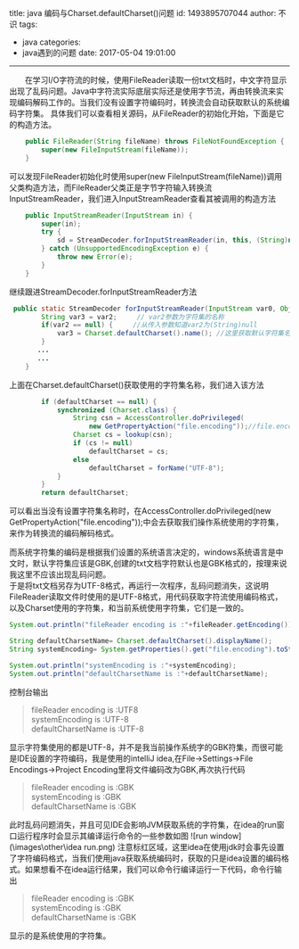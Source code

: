 title: java 编码与Charset.defaultCharset()问题
id: 1493895707044
author: 不识
tags:
  - java
categories:
  - java遇到的问题
date: 2017-05-04 19:01:00
---


　　在学习I/O字符流的时候，使用FileReader读取一份txt文档时，中文字符显示出现了乱码问题。Java中字符流实际底层实际还是使用字节流，再由转换流来实现编码解码工作的。当我们没有设置字符编码时，转换流会自动获取默认的系统编码字符集。
具体我们可以查看相关源码，从FileReader的初始化开始，下面是它的构造方法。
```java
    public FileReader(String fileName) throws FileNotFoundException {
        super(new FileInputStream(fileName));
    }
```
<!-- more -->

可以发现FileReader初始化时使用super(new FileInputStream(fileName))调用父类构造方法，而FileReader父类正是字节字符输入转换流InputStreamReader，我们进入InputStreamReader查看其被调用的构造方法
```java
    public InputStreamReader(InputStream in) {
        super(in);
        try {
            sd = StreamDecoder.forInputStreamReader(in, this, (String)null); // 编码是在这里进行设置，最后一个参数指定字符集，但这里传入了一个null
        } catch (UnsupportedEncodingException e) {
            throw new Error(e);
        }
    }
```
继续跟进StreamDecoder.forInputStreamReader方法
```java
 public static StreamDecoder forInputStreamReader(InputStream var0, Object var1, String var2) throws UnsupportedEncodingException {
        String var3 = var2;     // var2参数为字符集的名称
        if(var2 == null) {     //从传入参数知道var2为(String)null
            var3 = Charset.defaultCharset().name(); //这里获取默认字符集名称
        }
       ...
       ...
    }
```
上面在Charset.defaultCharset()获取使用的字符集名称，我们进入该方法

```java
        if (defaultCharset == null) {
            synchronized (Charset.class) {
                String csn = AccessController.doPrivileged(
                    new GetPropertyAction("file.encoding"));//file.encoding正是系统文件字符集的配置名称啦
                Charset cs = lookup(csn);
                if (cs != null)
                    defaultCharset = cs;
                else
                    defaultCharset = forName("UTF-8");
            }
        }
        return defaultCharset;
```
可以看出当没有设置字符集名称时，在AccessController.doPrivileged(new GetPropertyAction("file.encoding"));中会去获取我们操作系统使用的字符集，来作为转换流的编码解码格式。

而系统字符集的编码是根据我们设置的系统语言决定的，windows系统语言是中文时，默认字符集应该是GBK,创建的txt文档字符默认也是GBK格式的，按理来说我这里不应该出现乱码问题。    
于是将txt文档另存为UTF-8格式，再运行一次程序，乱码问题消失，这说明FileReader读取文件时使用的是UTF-8格式，用代码获取字符流使用编码格式，以及Charset使用的字符集，和当前系统使用字符集，它们是一致的。
```java
System.out.println("fileReader encoding is :"+fileReader.getEncoding());

String defaultCharsetName= Charset.defaultCharset().displayName();
String systemEncoding= System.getProperties().get("file.encoding").toString();

System.out.println("systemEncoding is :"+systemEncoding);
System.out.println("defaultCharsetName is :"+defaultCharsetName);

```
控制台输出
>fileReader encoding is :UTF8  
>systemEncoding is :UTF-8  
>defaultCharsetName is :UTF-8  

显示字符集使用的都是UTF-8，并不是我当前操作系统字的GBK符集，而很可能是IDE设置的字符编码，我是使用的intelliJ idea,在File→Settings→File Encodings→Project Encoding里将文件编码改为GBK,再次执行代码
>fileReader encoding is :GBK   
>systemEncoding is :GBK   
>defaultCharsetName is :GBK  

此时乱码问题消失，并且可见IDE会影响JVM获取系统的字符集，在idea的run窗口运行程序时会显示其编译运行命令的一些参数如图
![run window](\images\other\idea run.png)
注意标红区域，这里idea在使用jdk时会事先设置了字符编码格式，当我们使用java获取系统编码时，获取的只是idea设置的编码格式。如果想看不在idea运行结果，我们可以命令行编译运行一下代码，命令行输出
>fileReader encoding is :GBK   
>systemEncoding is :GBK   
>defaultCharsetName is :GBK

显示的是系统使用的字符集。


